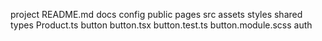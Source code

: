 project
    README.md
    docs
    config
    public 
    pages
    src
        assets
        styles
        shared
            types
                Product.ts
            button
                button.tsx
                button.test.ts
                button.module.scss
            auth
